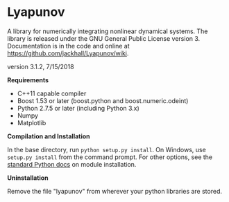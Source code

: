 Lyapunov
========

A library for numerically integrating nonlinear dynamical systems.
The library is released under the GNU General Public License version 3.
Documentation is in the code and online at https://github.com/jackhall/Lyapunov/wiki.

version 3.1.2, 7/15/2018

**Requirements**

* C++11 capable compiler
* Boost 1.53 or later (boost.python and boost.numeric.odeint)
* Python 2.7.5 or later (including Python 3.x)
* Numpy
* Matplotlib


**Compilation and Installation**

In the base directory, run `python setup.py install`.
On Windows, use `setup.py install` from the command prompt.
For other options, see the [standard Python docs](http://docs.python.org/2/install/index.html#install-index) on module installation.


**Uninstallation**

Remove the file "lyapunov" from wherever your python libraries are stored.
